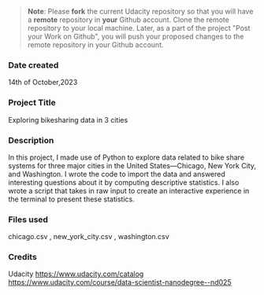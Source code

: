 > **Note**: Please **fork** the current Udacity repository so that you will have a **remote** repository in **your** Github account. Clone the remote repository to your local machine. Later, as a part of the project "Post your Work on Github", you will push your proposed changes to the remote repository in your Github account.

### Date created

14th of October,2023

### Project Title

Exploring bikesharing data in 3 cities

### Description

In this project, I made use of Python to explore data related to bike share systems for three major cities in the United States—Chicago, New York City, and Washington. I wrote the code to import the data and answered interesting questions about it by computing descriptive statistics. I also wrote a script that takes in raw input to create an interactive experience in the terminal to present these statistics.

### Files used

chicago.csv , new_york_city.csv , washington.csv

### Credits

Udacity
https://www.udacity.com/catalog
https://www.udacity.com/course/data-scientist-nanodegree--nd025

